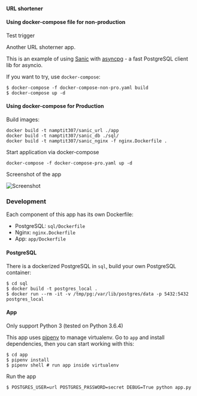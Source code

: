 #### URL shortener

#### Using docker-compose file for non-production

Test trigger

Another URL shoterner app.

This is an example of using [Sanic](https://github.com/channelcat/sanic) with [asyncpg](https://github.com/MagicStack/asyncpg) - a fast PostgreSQL client lib for asyncio.


If you want to try, use `docker-compose`:

```
$ docker-compose -f docker-compose-non-pro.yaml build
$ docker-compose up -d
```

#### Using docker-compose for Production

Build images:

```
docker build -t namptit307/sanic_url ./app
docker build -t namptit307/sanic_db ./sql/
docker build -t namptit307/sanic_nginx -f nginx.Dockerfile .
```

Start application via docker-compose

```
docker-compose -f docker-compose-pro.yaml up -d
```


Screenshot of the app

![Screenshot](doc/images/screenshot.png?raw=true)


### Development

Each component of this app has its own Dockerfile:

- PostgreSQL: `sql/Dockerfile`
- Nginx: `nginx.Dockerfile`
- App: `app/Dockerfile`


#### PostgreSQL

There is a dockerized PostgreSQL in `sql`, build your own PostgreSQL container:

```
$ cd sql
$ docker build -t postgres_local .
$ docker run --rm -it -v /tmp/pg:/var/lib/postgres/data -p 5432:5432 postgres_local
```

#### App

Only support Python 3 (tested on Python 3.6.4)

This app uses [pipenv](https://github.com/pypa/pipenv) to manage virtualenv. Go to `app` and install dependencies, then you can start working with this:

```
$ cd app
$ pipenv install
$ pipenv shell # run app inside virtualenv

```

Run the app

```
$ POSTGRES_USER=url POSTGRES_PASSWORD=secret DEBUG=True python app.py
```


